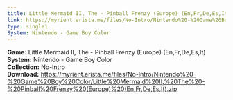 ```yaml
---
title: Little Mermaid II, The - Pinball Frenzy (Europe) (En,Fr,De,Es,It)
link: https://myrient.erista.me/files/No-Intro/Nintendo%20-%20Game%20Boy%20Color/Little%20Mermaid%20II,%20The%20-%20Pinball%20Frenzy%20(Europe)%20(En,Fr,De,Es,It).zip
type: single1
System: Nintendo - Game Boy Color
---
```

<b>Game:</b> Little Mermaid II, The - Pinball Frenzy (Europe) (En,Fr,De,Es,It)<br>
<b>System:</b> Nintendo - Game Boy Color<br>
<b>Collection:</b> No-Intro<br>
<b>Download:</b> https://myrient.erista.me/files/No-Intro/Nintendo%20-%20Game%20Boy%20Color/Little%20Mermaid%20II,%20The%20-%20Pinball%20Frenzy%20(Europe)%20(En,Fr,De,Es,It).zip